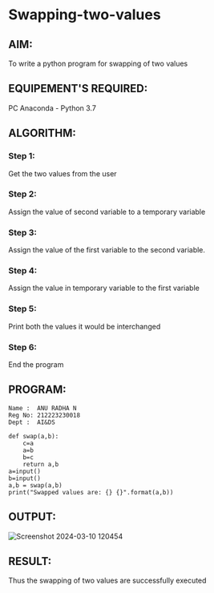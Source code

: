   # Swapping-two-values
## AIM:
To write a python program for swapping of two values
## EQUIPEMENT'S REQUIRED: 
PC
Anaconda - Python 3.7
## ALGORITHM: 
### Step 1:
Get the two values from the user
### Step 2: 
Assign the value of second variable to a temporary variable 
### Step 3: 
Assign the value of the first variable to the second variable.
### Step 4:  
Assign the value in temporary variable to the first variable
### Step 5: 
Print both the values it would be interchanged
### Step 6: 
End the program
## PROGRAM:
```
Name :  ANU RADHA N
Reg No: 212223230018
Dept :  AI&DS
```
```
def swap(a,b):
    c=a
    a=b
    b=c
    return a,b
a=input()
b=input()
a,b = swap(a,b)
print("Swapped values are: {} {}".format(a,b))
```
## OUTPUT: 
![Screenshot 2024-03-10 120454](https://github.com/ArchanaSharikalHarinarayanan/Swapping-two-values/assets/139117108/55717a62-284d-40af-bdb6-b20e829887b3)


## RESULT:
Thus the swapping of two values are successfully executed



